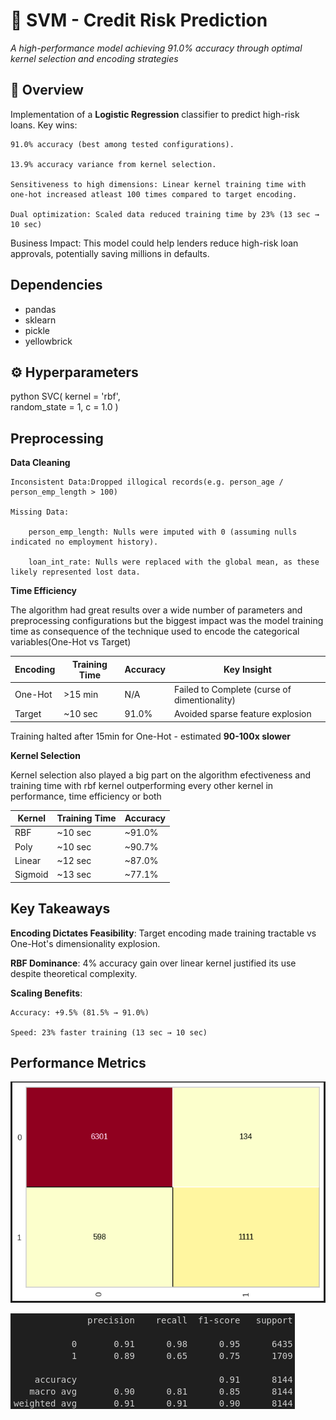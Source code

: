 # 🚀 SVM - Credit Risk Prediction  

*A high-performance model achieving 91.0% accuracy through optimal kernel selection and encoding strategies*

## 📌 Overview  
Implementation of a **Logistic Regression** classifier to predict high-risk loans. Key wins:

    91.0% accuracy (best among tested configurations).

    13.9% accuracy variance from kernel selection.

    Sensitiveness to high dimensions: Linear kernel training time with one-hot increased atleast 100 times compared to target encoding.

    Dual optimization: Scaled data reduced training time by 23% (13 sec → 10 sec)

Business Impact: This model could help lenders reduce high-risk loan approvals, potentially saving millions in defaults.

## Dependencies
- pandas
- sklearn
- pickle
- yellowbrick

## ⚙️ Hyperparameters  
python
SVC(
    kernel = 'rbf',    
    random_state = 1,
    c = 1.0
)

## Preprocessing
**Data Cleaning**

    Inconsistent Data:Dropped illogical records(e.g. person_age / person_emp_length > 100)

    Missing Data:
    
        person_emp_length: Nulls were imputed with 0 (assuming nulls indicated no employment history).

        loan_int_rate: Nulls were replaced with the global mean, as these likely represented lost data.


**Time Efficiency**

The algorithm had great results over a wide number of parameters and preprocessing configurations but the biggest impact was the model training time as consequence of the technique used to encode the categorical variables(One-Hot vs Target)

|  Encoding  |  Training Time  |  Accuracy  |                 Key Insight                    |
|------------|-----------------|------------|------------------------------------------------|
|  One-Hot   |     >15 min     |    N/A     |  Failed to Complete (curse of dimentionality)  |
|  Target    |     ~10 sec     |   91.0%    |  Avoided sparse feature explosion              |

Training halted after 15min for One-Hot - estimated **90-100x slower**

**Kernel Selection**

Kernel selection also played a big part on the algorithm efectiveness and training time with rbf kernel outperforming every other kernel in performance, time efficiency or both 

|   Kernel   |  Training Time  |  Accuracy  |
|------------|-----------------|------------|
|    RBF     |     ~10 sec     |   ~91.0%   |
|    Poly    |     ~10 sec     |   ~90.7%   |
|   Linear   |     ~12 sec     |   ~87.0%   |
|   Sigmoid  |     ~13 sec     |   ~77.1%   |


## Key Takeaways

**Encoding Dictates Feasibility**: Target encoding made training tractable vs One-Hot's dimensionality explosion.

**RBF Dominance**: 4% accuracy gain over linear kernel justified its use despite theoretical complexity.

**Scaling Benefits**:

    Accuracy: +9.5% (81.5% → 91.0%)

    Speed: 23% faster training (13 sec → 10 sec)

## Performance Metrics

![Confusion Matrix](../../../images/svm_cm.png)

![Classification Report](../../../images/svm_cr.png)
